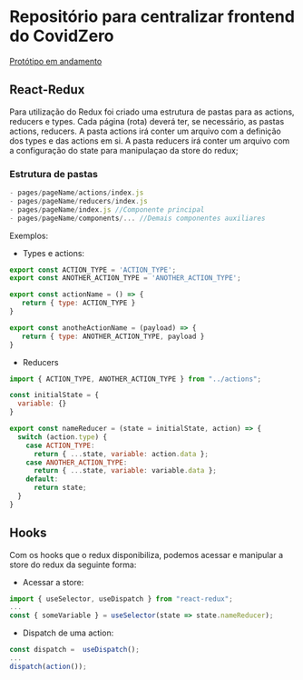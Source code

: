 # Repositório para centralizar frontend do CovidZero
[Protótipo em andamento](https://www.figma.com/file/hy6XetQQ1cuq1RaPrd5MhN/CovidZero?node-id=0%3A1)


## React-Redux
Para utilização do Redux foi criado uma estrutura de pastas para as actions, reducers e types. Cada página (rota) deverá ter, se necessário, as pastas actions, reducers. A pasta actions irá conter um arquivo com a definição dos types e das actions em si. A pasta reducers irá conter um arquivo com a configuração do state para manipulaçao da store do redux;

### Estrutura de pastas
  ```javascript
  - pages/pageName/actions/index.js
  - pages/pageName/reducers/index.js
  - pages/pageName/index.js //Componente principal
  - pages/pageName/components/... //Demais componentes auxiliares
  ```
  
Exemplos:

  - Types e actions:
  ```javascript
  export const ACTION_TYPE = 'ACTION_TYPE';
  export const ANOTHER_ACTION_TYPE = 'ANOTHER_ACTION_TYPE';

  export const actionName = () => {
     return { type: ACTION_TYPE }
  }

  export const anotheActionName = (payload) => {
     return { type: ANOTHER_ACTION_TYPE, payload }
  }
  ```
  
  - Reducers
  ```javascript
  import { ACTION_TYPE, ANOTHER_ACTION_TYPE } from "../actions";

  const initialState = {
    variable: {}
  }

  export const nameReducer = (state = initialState, action) => {
    switch (action.type) {
      case ACTION_TYPE:
        return { ...state, variable: action.data };
      case ANOTHER_ACTION_TYPE:
        return { ...state, variable: variable.data };
      default:
        return state;
    }
  }
  ```

## Hooks
Com os hooks que o redux disponibiliza, podemos acessar e manipular a store do redux da seguinte forma:
  
  - Acessar a store:
  ```javascript
  import { useSelector, useDispatch } from "react-redux";
  ...
  const { someVariable } = useSelector(state => state.nameReducer);
  ```
  
  - Dispatch de uma action:
  ```javascript
  const dispatch =  useDispatch();
  ...
  dispatch(action());
  ```
